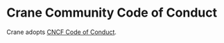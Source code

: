 # Crane Community Code of Conduct

Crane adopts [CNCF Code of Conduct](https://github.com/cncf/foundation/blob/master/code-of-conduct.md).